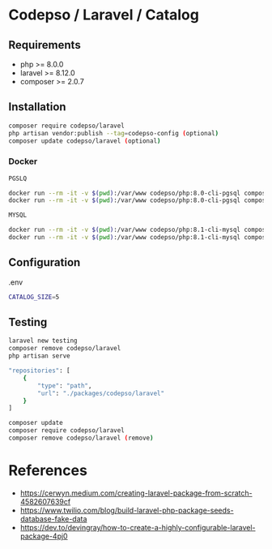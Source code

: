 # Codepso / Laravel / Catalog

## Requirements

* php >= 8.0.0
* laravel >= 8.12.0
* composer >= 2.0.7

## Installation
```bash
composer require codepso/laravel
php artisan vendor:publish --tag=codepso-config (optional)
composer update codepso/laravel (optional)
````

### Docker
```bash
PGSLQ

docker run --rm -it -v $(pwd):/var/www codepso/php:8.0-cli-pgsql composer require codepso/laravel
docker run --rm -it -v $(pwd):/var/www codepso/php:8.0-cli-pgsql composer update codepso/laravel

MYSQL

docker run --rm -it -v $(pwd):/var/www codepso/php:8.1-cli-mysql composer require codepso/laravel
docker run --rm -it -v $(pwd):/var/www codepso/php:8.1-cli-mysql composer update codepso/laravel
```

## Configuration

.env
```bash
CATALOG_SIZE=5
````

## Testing
```bash
laravel new testing
composer remove codepso/laravel
php artisan serve
```

```bash
"repositories": [
    {
        "type": "path",
        "url": "./packages/codepso/laravel"
    }
]
```
```bash
composer update
composer require codepso/laravel
composer remove codepso/laravel (remove)
```

# References
- https://cerwyn.medium.com/creating-laravel-package-from-scratch-4582607639cf
- https://www.twilio.com/blog/build-laravel-php-package-seeds-database-fake-data
- https://dev.to/devingray/how-to-create-a-highly-configurable-laravel-package-4pj0
